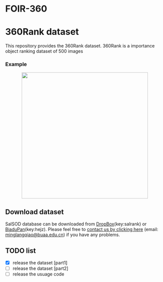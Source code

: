 # FOIR-360
# 360Rank dataset

This repository provides the 360Rank dataset.
360Rank is a importance object ranking dataset of 500 images

### 

### Example

<div align=center><img width="400" height="400" src="https://github.com/noname965/FOIR-360/dataset.png"/></div>


## Download dataset
SalSOD database can be downloaded from [DropBox](https://www.dropbox.com/scl/fo/ujihh34i8supcqtcanwyd/h?rlkey=w6qizeoml2mi4skd4f6pj72ze&dl=0)(key:salrank) or [BiaduPan](https://pan.baidu.com/s/1uqMPyqj4pznHZc7t4MYhKw)(key:hejz). Please feel free to [contact us by clicking here](mailto:MinglangQiao@buaa.edu.cn) (email: minglangqiao@buaa.edu.cn) if you have any problems.


## TODO list
- [x] release the dataset [part1]
- [ ] release the dataset [part2]
- [ ] release the usuage code
